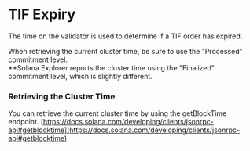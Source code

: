 # TIF Expiry

The time on the validator is used to determine if a TIF order has expired.

When retrieving the current cluster time, be sure to use the "Processed" commitment level.\
\*\*Solana Explorer reports the cluster time using the "Finalized" commitment level, which is slightly different.

### Retrieving the Cluster Time

You can retrieve the current cluster time by using the getBlockTime endpoint. [https://docs.solana.com/developing/clients/jsonrpc-api#getblocktime](https://docs.solana.com/developing/clients/jsonrpc-api#getblocktime)

